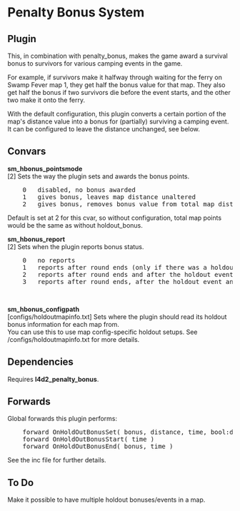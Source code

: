 Penalty Bonus System
====================

Plugin
------
This, in combination with penalty_bonus, makes the game award a survival bonus to survivors
for various camping events in the game.

For example, if survivors make it halfway through waiting for the ferry on Swamp Fever map 1,
they get half the bonus value for that map. They also get half the bonus if two survivors die
before the event starts, and the other two make it onto the ferry.

With the default configuration, this plugin converts a certain portion of the map's distance value
into a bonus for (partially) surviving a camping event. It can be configured to leave the distance
unchanged, see below.


Convars
-------
<b>sm_hbonus_pointsmode</b><br />
[2] Sets the way the plugin sets and awards the bonus points.<br />
<pre>
    0   disabled, no bonus awarded
    1   gives bonus, leaves map distance unaltered
    2   gives bonus, removes bonus value from total map distance
</pre>
Default is set at 2 for this cvar, so without configuration, total map points would be
the same as without holdout_bonus.<br />

<b>sm_hbonus_report</b><br />
[2] Sets when the plugin reports bonus status.<br />
<pre>
    0   no reports
    1   reports after round ends (only if there was a holdout event this map)
    2   reports after round ends and after the holdout event is over
    3   reports after round ends, after the holdout event and announces event when it starts
</pre>
<br />

<b>sm_hbonus_configpath</b><br />
[configs/holdoutmapinfo.txt] Sets where the plugin should read its holdout bonus information for each map from.<br />
You can use this to use map config-specific holdout setups. See /configs/holdoutmapinfo.txt for more details.<br />


Dependencies
------------
Requires <b>l4d2_penalty_bonus</b>.<br />


Forwards
--------
Global forwards this plugin performs:
<pre>
    forward OnHoldOutBonusSet( bonus, distance, time, bool:distanceChanged )
    forward OnHoldOutBonusStart( time )
    forward OnHoldOutBonusEnd( bonus, time )
</pre>
See the inc file for further details.<br />



To Do
-----
Make it possible to have multiple holdout bonuses/events in a map.
